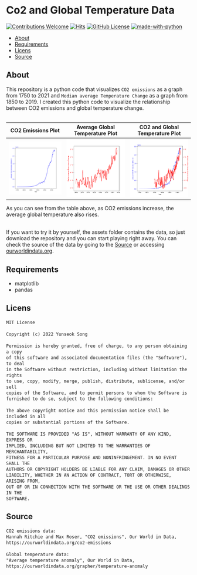 # Co2 and Global Temperature Data
[![Contributions Welcome](https://img.shields.io/badge/contributions-welcome-brightgreen.svg?style=round)](https://github.com/yuyuyunseok/Co2-and-Global-temperature-Data/issues)
[![Hits](https://hits.seeyoufarm.com/api/count/incr/badge.svg?url=https%3A%2F%2Fgithub.com%2Fyuyuyunseok%2FCo2-and-Global-temperature-Data&count_bg=%23000000&title_bg=%23555555&icon=&icon_color=%23E7E7E7&title=hits&edge_flat=false)](https://hits.seeyoufarm.com)
[![GitHub License](https://img.shields.io/github/license/yuyuyunseok/Co2-and-Global-temperature-Data)](./LICENSE)
[![made-with-python](https://img.shields.io/badge/Made%20with-Python-1f425f.svg)](https://www.python.org/)

- [About](#about)<br>
- [Requirements](#requirements)<br>
- [Licens](#licens)<br>
- [Source](#source)<br>


## About
This repository is a python code that visualizes `CO2 emissions` as a graph from 1750 to 2021 and `Median average Temperature Change` as a graph from 1850 to 2019. I created this python code to visualize the relationship between CO2 emissions and global temperature change.<br><br>

CO2 Emissions Plot|Average Global Temperature Plot|CO2 and Global Temperature Plot
---|---|---
![co2](img/co2_emissions.png)|![temperature](img/global_temperature.png)|![co2+temperature](img/co2_emissions_and_global_temperature.png)

As you can see from the table above, as CO2 emissions increase, the average global temperature also rises.<br><br>

If you want to try it by yourself, the assets folder contains the data, so just download the repository and you can start playing right away. You can check the source of the data by going to the [Source](#Source) or accessing [ourworldindata.org](ourworldindata.org).<br>


## Requirements
- matplotlib
- pandas


## Licens
```
MIT License

Copyright (c) 2022 Yunseok Song

Permission is hereby granted, free of charge, to any person obtaining a copy
of this software and associated documentation files (the "Software"), to deal
in the Software without restriction, including without limitation the rights
to use, copy, modify, merge, publish, distribute, sublicense, and/or sell
copies of the Software, and to permit persons to whom the Software is
furnished to do so, subject to the following conditions:

The above copyright notice and this permission notice shall be included in all
copies or substantial portions of the Software.

THE SOFTWARE IS PROVIDED "AS IS", WITHOUT WARRANTY OF ANY KIND, EXPRESS OR
IMPLIED, INCLUDING BUT NOT LIMITED TO THE WARRANTIES OF MERCHANTABILITY,
FITNESS FOR A PARTICULAR PURPOSE AND NONINFRINGEMENT. IN NO EVENT SHALL THE
AUTHORS OR COPYRIGHT HOLDERS BE LIABLE FOR ANY CLAIM, DAMAGES OR OTHER
LIABILITY, WHETHER IN AN ACTION OF CONTRACT, TORT OR OTHERWISE, ARISING FROM,
OUT OF OR IN CONNECTION WITH THE SOFTWARE OR THE USE OR OTHER DEALINGS IN THE
SOFTWARE.
```


## Source
```
CO2 emissions data:
Hannah Ritchie and Max Roser, "CO2 emissions", Our World in Data, https://ourworldindata.org/co2-emissions

Global temperature data:
"Average temperature anomaly", Our World in Data, https://ourworldindata.org/grapher/temperature-anomaly
```
